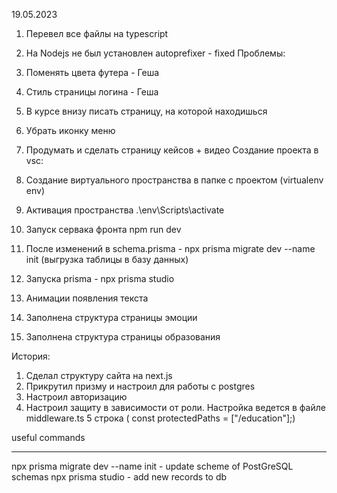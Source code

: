 19.05.2023
1. Перевел все файлы на typescript
2. На Nodejs не был установлен autoprefixer - fixed
Проблемы:
1. Поменять цвета футера - Геша
2. Стиль страницы логина - Геша
3. В курсе внизу писать страницу, на которой находишься
4. Убрать иконку меню
5. Продумать и сделать страницу кейсов + видео
Создание проекта в vsc:

1. Создание виртуального пространства в папке с проектом (virtualenv env)
2. Активация пространства .\env\Scripts\activate
3. Запуск сервака фронта npm run dev
4. После изменений в schema.prisma - npx prisma migrate dev --name init (выгрузка таблицы в базу данных)
5. Запуска prisma - npx prisma studio
6. Анимации появления текста
7. Заполнена структура страницы эмоции
8. Заполнена структура страницы образования

История:

1. Сделал структуру сайта на next.js
2. Прикрутил призму и настроил для работы с postgres
3. Настроил авторизацию
4. Настроил защиту в зависимости от роли. Настройка ведется в файле middleware.ts 5 строка ( const protectedPaths = ["/education"];)

useful commands

<!--test user  gesha@gesha.com -->
<!--test pass 1122 -->

---

npx prisma migrate dev --name init - update scheme of PostGreSQL schemas
npx prisma studio - add new records to db
